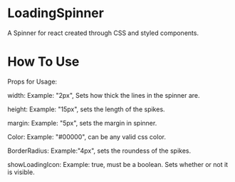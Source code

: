 # LoadingSpinner
A Spinner for react created through CSS and styled components.

# How To Use


  Props for Usage:
  
  width: Example: "2px", Sets how thick the lines in the spinner are.
  
  height: Example: "15px", sets the length of the spikes.
  
  margin: Example: "5px", sets the margin in spinner.
  
  Color: Example: "#00000", can be any valid css color.
  
  BorderRadius: Example:"4px", sets the roundess of the spikes.
  
  showLoadingIcon: Example: true, must be a boolean. Sets whether or not it is visible. 
